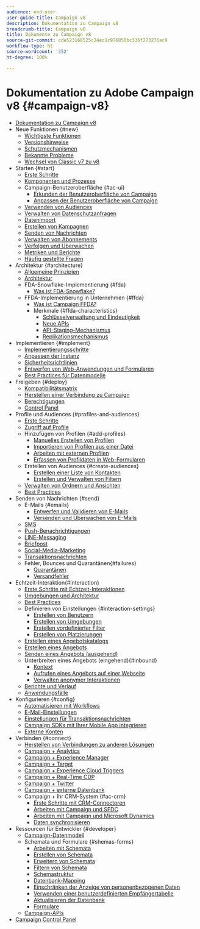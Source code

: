 ```yaml
---
audience: end-user
user-guide-title: Campaign v8
description: Dokumentation zu Campaign v8
breadcrumb-title: Campaign v8
title: Dokumente zu Campaign v8
source-git-commit: cda523168525c24ec1c976850bc336f273276ac9
workflow-type: ht
source-wordcount: '352'
ht-degree: 100%

---
```



# Dokumentation zu Adobe Campaign v8 {#campaign-v8}

+ [Dokumentation zu Campaign v8](campaign-home.md)
+ Neue Funktionen {#new}
   + [Wichtigste Funktionen](start/whats-new.md)
   + [Versionshinweise](start/release-notes.md)
   + [Schutzmechanismen](start/ac-guardrails.md)
   + [Bekannte Probleme](start/known-issues.md)
   + [Wechsel von Classic v7 zu v8](start/v7-to-v8.md)
+ Starten {#start}
   + [Erste Schritte](start/get-started.md)
   + [Komponenten und Prozesse](start/ac-components.md)
   + Campaign-Benutzeroberfläche {#ac-ui}
      + [Erkunden der Benutzeroberfläche von Campaign](start/campaign-ui.md)
      + [Anpassen der Benutzeroberfläche von Campaign](start/customize-ui.md)
   + [Verwenden von Audiences](start/audiences.md)
   + [Verwalten von Datenschutzanfragen](start/privacy.md)
   + [Datenimport](start/import.md)
   + [Erstellen von Kampagnen](start/campaigns.md)
   + [Senden von Nachrichten](start/create-message.md)
   + [Verwalten von Abonnements](start/subscriptions.md)
   + [Verfolgen und Überwachen](start/tracking.md)
   + [Metriken und Berichte](start/reporting.md)
   + [Häufig gestellte Fragen](start/campaign-faq.md)
+ Architektur {#architecture}
   + [Allgemeine Prinzipien](architecture/general-architecture.md)
   + [Architektur](architecture/architecture.md)
   + FDA-Snowflake-Implementierung {#fda}
      + [Was ist FDA-Snowflake?](architecture/fda-deployment.md)
   + FFDA-Implementierung in Unternehmen {#ffda}
      + [Was ist Campaign FFDA?](architecture/enterprise-deployment.md)
      + Merkmale {#ffda-characteristics}
         + [Schlüsselverwaltung und Eindeutigkeit](architecture/keys.md)
         + [Neue APIs](architecture/new-apis.md)
         + [API-Staging-Mechanismus](architecture/staging.md)
         + [Replikationsmechanismus](architecture/replication.md)
+ Implementieren {#implement}
   + [Implementierungsschritte](start/implement.md)
   + [Anpassen der Instanz](dev/customize.md)
   + [Sicherheitsrichtlinien](config/security.md)
   + [Entwerfen von Web-Anwendungen und Formularen](dev/webapps.md)
   + [Best Practices für Datenmodelle](dev/datamodel-best-practices.md)
+ Freigeben {#deploy}
   + [Kompatibilitätsmatrix](start/compatibility-matrix.md)
   + [Herstellen einer Verbindung zu Campaign](start/connect.md)
   + [Berechtigungen](start/permissions.md)
   + [Control Panel](config/self-service.md)
+ Profile und Audiences {#profiles-and-audiences}
   + [Erste Schritte](audiences/gs-audiences.md)
   + [Zugriff auf Profile](audiences/view-profiles.md)
   + Hinzufügen von Profilen {#add-profiles}
      + [Manuelles Erstellen von Profilen](audiences/create-profiles.md)
      + [Importieren von Profilen aus einer Datei](audiences/import-profiles.md)
      + [Arbeiten mit externen Profilen](audiences/external-profiles.md)
      + [Erfassen von Profildaten in Web-Formularen](audiences/collect-profiles.md)
   + Erstellen von Audiences {#create-audiences}
      + [Erstellen einer Liste von Kontakten](audiences/create-audiences.md)
      + [Erstellen und Verwalten von Filtern](audiences/create-filters.md)
   + [Verwalten von Ordnern und Ansichten](audiences/folders-and-views.md)
   + [Best Practices](audiences/audiences-best-practices.md)
+ Senden von Nachrichten {#send}
   + E-Mails {#emails}
      + [Entwerfen und Validieren von E-Mails](send/email.md)
      + [Versenden und Überwachen von E-Mails](send/send.md)
   + [SMS](send/sms.md)
   + [Push-Benachrichtigungen ](send/push.md)
   + [LINE-Messaging](send/line.md)
   + [Briefpost](send/direct-mail.md)
   + [Social-Media-Marketing](send/twitter.md)
   + [Transaktionsnachrichten](send/transactional.md)
   + Fehler, Bounces und Quarantänen{#failures}
      + [Quarantänen](send/quarantines.md)
      + [Versandfehler](send/delivery-failures.md)
+ Echtzeit-Interaktion{#interaction}
   + [Erste Schritte mit Echtzeit-Interaktionen](interaction/interaction.md)
   + [Umgebungen und Architektur](interaction/interaction-architecture.md)
   + [Best Practices](interaction/interaction-best-practices.md)
   + Definieren von Einstellungen {#interaction-settings}
      + [Erstellen von Benutzern](interaction/interaction-operators.md)
      + [Erstellen von Umgebungen](interaction/interaction-env.md)
      + [Erstellen vordefinierter Filter](interaction/interaction-predefined-filters.md)
      + [Erstellen von Platzierungen](interaction/interaction-offer-spaces.md)
   + [Erstellen eines Angebotskatalogs](interaction/interaction-offer-catalog.md)
   + [Erstellen eines Angebots](interaction/interaction-offer.md)
   + [Senden eines Angebots    (ausgehend)](interaction/interaction-send-offers.md)
   + Unterbreiten eines Angebots (eingehend){#inbound}
      + [Kontext](interaction/interaction-present-offers.md)
      + [Aufrufen eines Angebots auf einer Webseite](interaction/interaction-integration.md)
      + [Verwalten anonymer Interaktionen](interaction/anonymous-interactions.md)
   + [Berichte und Verlauf](interaction/interaction-tracking.md)
   + [Anwendungsfälle](interaction/interaction-use-cases.md)
+ Konfigurieren {#config}
   + [Automatisieren mit Workflows](config/workflows.md)
   + [E-Mail-Einstellungen](config/email-settings.md)
   + [Einstellungen für Transaktionsnachrichten](config/transactional-msg-settings.md)
   + [Campaign SDKs mit Ihrer Mobile App integrieren](config/push-config.md)
   + [Externe Konten](config/external-accounts.md)
+ Verbinden {#connect}
   + [Herstellen von Verbindungen zu anderen Lösungen](connect/integration.md)
   + [Campaign + Analytics](connect/ac-aa.md)
   + [Campaign + Experience Manager](connect/ac-aem.md)
   + [Campaign + Target](connect/ac-at.md)
   + [Campaign + Experience Cloud Triggers](connect/ac-triggers.md)
   + [Campaign + Real-Time CDP](connect/ac-rtcdp.md)
   + [Campaign + Twitter](connect/ac-tw.md)
   + [Campaign + externe Datenbank](connect/fda.md)
   + Campaign + Ihr CRM-System   {#ac-crm}
      + [Erste Schritte mit CRM-Connectoren](connect/crm.md)
      + [Arbeiten mit Campaign und SFDC](connect/ac-sfdc.md)
      + [Arbeiten mit Campaign und Microsoft Dynamics](connect/ac-ms-dyn.md)
      + [Daten synchronisieren](connect/crm-data-sync.md)
+ Ressourcen für Entwickler {#developer}
   + [Campaign-Datenmodell](dev/datamodel.md)
   + Schemata und Formulare {#shemas-forms}
      + [Arbeiten mit Schemata](dev/schemas.md)
      + [Erstellen von Schemata](dev/create-schema.md)
      + [Erweitern von Schemata](dev/extend-schema.md)
      + [Filtern von Schemata](dev/filter-schema.md)
      + [Schemastruktur](dev/schema-structure.md)
      + [Datenbank-Mapping](dev/database-mapping.md)
      + [Einschränken der Anzeige von personenbezogenen Daten](dev/restrict-pi-view.md)
      + [Verwenden einer benutzerdefinierten Empfängertabelle](dev/custom-recipient.md)
      + [Aktualisieren der Datenbank](dev/update-database-structure.md)
      + [Formulare](dev/forms.md)
   + [Campaign-APIs](dev/api.md)
+ [Campaign Control Panel](https://experienceleague.adobe.com/docs/control-panel/using/control-panel-home.html?lang=de)

